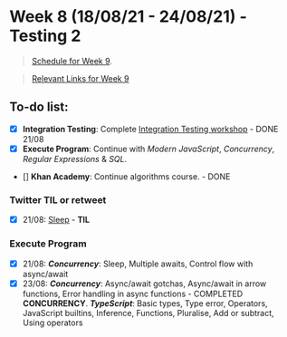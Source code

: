 # Week 8 (18/08/21 - 24/08/21) - Testing 2

> [Schedule for Week 9](https://learn.foundersandcoders.com/course/syllabus/pre-app-10/schedule/).

> [Relevant Links for Week 9](https://mjow1999.github.io/FAC-Links/)

## To-do list:

- [x] **Integration Testing**: Complete [Integration Testing workshop](https://learn.foundersandcoders.com/workshops/learn-integration-testing/) - DONE 21/08
- [x] **Execute Program**: Continue with _Modern JavaScript_, _Concurrency_, _Regular Expressions_ & _SQL_.
- [] **Khan Academy**: Continue algorithms course. - DONE

### Twitter TIL or retweet

- [x] 21/08: [Sleep](https://twitter.com/michWills99/status/1429178086503952384?s=20) - **TIL**

### Execute Program

- [x] 21/08: **_Concurrency_**: Sleep, Multiple awaits, Control flow with async/await
- [x] 23/08: **_Concurrency_**: Async/await gotchas, Async/await in arrow functions, Error handling in async functions - COMPLETED **CONCURRENCY**. **_TypeScript_**: Basic types, Type error, Operators, JavaScript builtins, Inference, Functions, Pluralise, Add or subtract, Using operators
